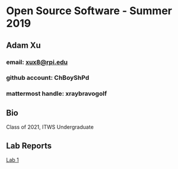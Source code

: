 # Open Source Software - Summer 2019
## Adam Xu
### email: xux8@rpi.edu
### github account: ChBoyShPd
### mattermost handle: xraybravogolf
## Bio
Class of 2021, ITWS Undergraduate

## Lab Reports
[Lab 1](labs/lab-01/report.md)
